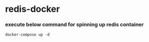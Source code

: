 # redis-docker

### execute below command for spinning up redis container

```
docker-compose up -d
```